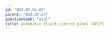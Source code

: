 ```yaml
---
id: "022.07.04.05"
parent: "022.07.04"
questionBank: "atpl"
title: Automatic flight control panel (AFCP)
---
```

